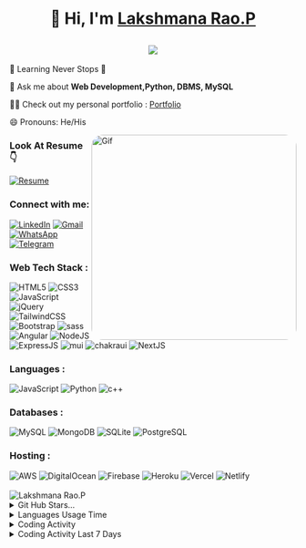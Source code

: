 <h1 align="center">👋 Hi, I'm <a href="https://www.linkedin.com/in/jigar-sable/" target="_blank"> Lakshmana Rao.P </a></h1>
<h2 align="center"> <img src="https://readme-typing-svg.herokuapp.com?color=5eeb34&lines=Front-End+Angular+Developer+%3A)+💻" /> </h2>

🌱 Learning Never Stops 🚀

💬 Ask me about **Web Development,Python, DBMS, MySQL**

👨‍💻 Check out my personal portfolio : <a href="https://lakshman.42web.io/" target="_blank">Portfolio </a>

😄 Pronouns: He/His

<img align="right" width="360" style="border-radius: 20px;" src="https://user-images.githubusercontent.com/61352259/157984130-ab483bd2-8dc8-4dbf-95fb-e49e35e09290.gif" alt="Gif">


<h3 align="left">Look At Resume 👇</h3>
<div align="left">
  <a href="https://drive.google.com/file/d/1oJJyH51jaOJ3MJyFP_RGZ8XXfMPYFg9_/view?usp=drive_link" target="_blank"><img alt="Resume" src="https://img.shields.io/badge/Resume-000000?style=for-the-badge&logo=adobe&logoColor=white" /></a>
</div>
<h3 align="left">Connect with me:</h3>
<div align="left">
  <a href="https://www.linkedin.com/in/plakshmanarao/"><img alt="LinkedIn" src="https://img.shields.io/badge/linkedin-%230077B5.svg?style=for-the-badge&logo=linkedin&logoColor=white"/></a>
  <a href="mailto:lakshmanp973@gmail.com"><img alt="Gmail" src="https://img.shields.io/badge/Gmail-D14836?style=for-the-badge&logo=gmail&logoColor=white"/></a>
  <a href="https://wa.me/919515230683"><img alt="WhatsApp" src="https://img.shields.io/badge/WhatsApp-25D366?style=for-the-badge&logo=whatsapp&logoColor=white"/></a>
  <a href="https://t.me/lakshmana_rao_p_725"><img alt="Telegram" src="https://img.shields.io/badge/Telegram-2CA5E0?style=for-the-badge&logo=telegram&logoColor=white" target="_blank"/></a>
</div>

<h3 align="left">Web Tech Stack :</h3>
<div align="left">
<img alt="HTML5" src="https://img.shields.io/badge/html5-%23E34F26.svg?style=for-the-badge&logo=html5&logoColor=white"/>
<img alt="CSS3" src="https://img.shields.io/badge/css3-%231572B6.svg?style=for-the-badge&logo=css3&logoColor=white"/>
<img alt="JavaScript" src="https://img.shields.io/badge/javascript-%23323330.svg?style=for-the-badge&logo=javascript&logoColor=%23F7DF1E"/>
<img alt="jQuery" src="https://img.shields.io/badge/jquery-%230769AD.svg?style=for-the-badge&logo=jquery&logoColor=white"/>
<img alt="TailwindCSS" src="https://img.shields.io/badge/Tailwind_CSS-38B2AC?style=for-the-badge&logo=tailwind-css&logoColor=white"/>
<img alt="Bootstrap" src="https://img.shields.io/badge/bootstrap-%23563D7C.svg?style=for-the-badge&logo=bootstrap&logoColor=white"/>
<img alt="sass" src="https://img.shields.io/badge/Sass-CC6699?style=for-the-badge&logo=sass&logoColor=white"/>
<br>
<img alt="Angular" src="https://img.shields.io/badge/angular-%23DD0031.svg?logo=angular&logoColor=white&style=for-the-badge"/>
<img alt="NodeJS" src="https://img.shields.io/badge/node.js-%2343853D.svg?style=for-the-badge&logo=node-dot-js&logoColor=white"/>
<img alt="ExpressJS" src="https://img.shields.io/badge/Express.js-000000?style=for-the-badge&logo=express&logoColor=white"/>
<img alt="mui" src="https://img.shields.io/badge/Material%20UI-007FFF?style=for-the-badge&logo=mui&logoColor=white"/>
<img alt="chakraui" src="https://img.shields.io/badge/Chakra--UI-319795?style=for-the-badge&logo=chakra-ui&logoColor=white"/>

<img alt="NextJS" src="https://img.shields.io/badge/next.js-000000?style=for-the-badge&logo=nextdotjs&logoColor=white"/>
</div>

<h3 align="left">Languages :</h3>
<div align="left">
  <img alt="JavaScript" src="https://img.shields.io/badge/javascript-%23323330.svg?style=for-the-badge&logo=javascript&logoColor=%23F7DF1E"/>
  <img alt="Python" src="https://img.shields.io/badge/python-%2314354C.svg?style=for-the-badge&logo=python&logoColor=white"/>
  <img alt="c++" src="https://img.shields.io/badge/C%2B%2B-00599C?style=for-the-badge&logo=c%2B%2B&logoColor=white"/>
</div>

<h3 align="left">Databases :</h3>
<div align="left">
  <img alt="MySQL" src="https://img.shields.io/badge/mysql-%2300f.svg?style=for-the-badge&logo=mysql&logoColor=white"/>
  <img alt="MongoDB" src ="https://img.shields.io/badge/MongoDB-4EA94B?style=for-the-badge&logo=mongodb&logoColor=white"/>
  <img alt="SQLite" src ="https://img.shields.io/badge/sqlite-%2307405e.svg?style=for-the-badge&logo=sqlite&logoColor=white"/>
  <img alt="PostgreSQL" src ="https://img.shields.io/badge/PostgreSQL-316192?style=for-the-badge&logo=postgresql&logoColor=white"/>
</div>

<h3 align="left">Hosting :</h3>
<div align="left">
  <img alt="AWS" src="https://img.shields.io/badge/Amazon_AWS-FF9900?style=for-the-badge&logo=amazonaws&logoColor=white"/>
  <img alt="DigitalOcean" src="https://img.shields.io/badge/DigitalOcean-%230167ff.svg?style=for-the-badge&logo=digitalOcean&logoColor=white"/>
  <img alt="Firebase" src="https://img.shields.io/badge/firebase-%23039BE5.svg?style=for-the-badge&logo=firebase"/>
  <img alt="Heroku" src="https://img.shields.io/badge/heroku-%23430098.svg?style=for-the-badge&logo=heroku&logoColor=white"/>
  <img alt="Vercel" src="https://img.shields.io/badge/Vercel-000000?style=for-the-badge&logo=vercel&logoColor=white"/>
  <img alt="Netlify" src="https://img.shields.io/badge/Netlify-00C7B7?style=for-the-badge&logo=netlify&logoColor=white"/>
</div><br/>

<div align="left">
  <img src="https://github-readme-stats.vercel.app/api/top-langs?username=anuraghazra&layout=compact&langs_count=8&card_width=320" alt="Lakshmana Rao.P" />
<div/>
<div align="left">
  <details>
    <summary>Git Hub Stars...</summary>
    <div>
      <img src="https://github-readme-stats.vercel.app/api?username=Lakshmana-725" alt="Lakshmana Rao.P" />
      <img src="https://github-readme-streak-stats.herokuapp.com/?user=Lakshmana-725" alt="Lakshmana Rao.P" />
    <div/>
  </details>
  <details>
    <summary>Languages Usage Time</summary>
    <div>
      <img src="https://wakatime.com/share/@lakshmana_725/1811f828-5ee4-43df-af15-aa25aff62efb.svg" alt="Lakshmana Rao.P" />
    <div/>
  </details>
  <details>
    <summary>Coding Activity</summary>
    <div>
      <img src="https://wakatime.com/share/@lakshmana_725/9173e604-64d1-4d11-a428-429069597aba.svg" />
    <div/>
  </details>
  <details>
    <summary>Coding Activity Last 7 Days</summary>
    <div>
     <img src="https://github-readme-stats.vercel.app/api/wakatime?username=lakshmana_725&layout=full" alt="Lakshmana Rao.P's WakaTime Stats" />
    <div/>
  </details>
</div>
</details>
<div style="background-image: url('https://www.cordis.us/bahrain/wp-content/uploads/2021/04/Collaborative-Process-Modelling.gif');  
background-color: rgba(255, 255, 255, 0.1);
height: 100vh; 
width: 100vw; 
position: relative;background-size: cover; background-position: center;">
</div>
